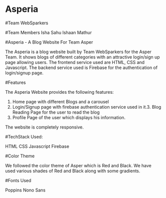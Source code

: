 # Asperia
#Team WebSparkers

#Team Members
Isha Sahu
Ishaan Mathur

#Asperia - A Blog Website For Team Asper

The Asperia is a blog website built by Team WebSparkers for the Asper Team. It shows blogs of different categories with an attractive login/sign up page allowing users. The frontend service used are HTML, CSS and Javascript. The backend service used is Firebase for the authentication of login/signup page.

#Features

The Asperia Website provides the following features:
1. Home page with different Blogs and a carousel 
2. Login/Signup page with firebase authentication service used in it.3. Blog Reading Page for the user to read the blog
4. Profile Page of the user which displays his information.

The website is completely responsive.

#TechStack Used:

HTML
CSS
Javascript
Firebase

#Color Theme

We followed the color theme of Asper which is Red and Black. We have used various shades of Red and Black along with some gradients. 

#Fonts Used

Poppins
Nono Sans